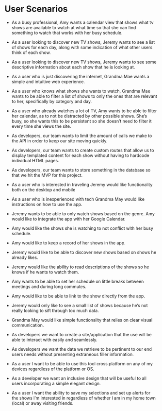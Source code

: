 # User Scenarios

* As a busy professional, Amy wants a calendar view that shows what tv shows are available to watch at what time so that she can find something to watch that works with her busy schedule.
* As a user looking to discover new TV shows, Jeremy wants to see a list of shows for each day, along with some indication of what other users think of each show.
* As a user looking to discover new TV shows, Jeremy wants to see some descriptive information about each show that he is looking at.
* As a user who is just discovering the internet, Grandma Mae wants a simple and intuitive web experience.
* As a user who knows what shows she wants to watch, Grandma Mae wants to be able to filter a list of shows to only the ones that are relevant to her, specifically by category and day.
* As a user who already watches a lot of TV, Amy wants to be able to filter her calendar, as to not be distracted by other possible shows. She’s busy, so she wants this to be persistent so she doesn’t need to filter it every time she views the site.
* As developers, our team wants to limit the amount of calls we make to the API in order to keep our site moving quickly.
* As developers, our team wants to create custom routes that allow us to display templated content for each show without having to hardcode individual HTML pages.
* As developers, our team wants to store something in the database so that we hit the MVP for this project.


* As a user who is interested in traveling Jeremy would like functionality both on the desktop and mobile
* As a user who is inexperienced with tech Grandma May would like instructions on how to use the app.
* Jeremy wants to be able to only watch shows based on the genre.
Amy would like to integrate the app with her Google Calendar.
* Amy would like the shows she is watching to not conflict with her busy schedule.
* Amy would like to keep a record of her shows in the app.
* Jeremy would like to be able to discover new shows based on shows he already likes.
* Jeremy would like the ability to read descriptions of the shows so he knows if he wants to watch them.
* Amy wants to be able to set her schedule on little breaks between meetings and during long commutes.
* Amy would like to be able to link to the show directly from the app.
* Jeremy would only like to see a small list of shows because he’s not really looking to sift through too much data.
* Grandma May would like simple functionality that relies on clear visual communication.



* As developers we want to create a site/application that the use will be able to interact with easily and seamlessly.
* As developers we want the data we retrieve to be pertinent to our end users needs without presenting extraneous filler information.
* As a user I want to be able to use this tool cross platform on any of my devices regardless of the platform or OS.
* As a developer we want an inclusive design that will be useful to all users incorporating a simple elegant design.
* As a user I want the ability to save my selections and set up alerts for the shows I’m interested in regardless of whether I am in my home town (local) or away visiting friends.
